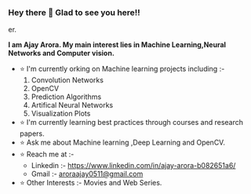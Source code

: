 ### Hey there 👋 Glad to see you here!!

<!--
**Ajay0511/Ajay0511** is a ✨ _special_ ✨ repository because its `README.md` (this file) appears on your GitHub profile.

Here are some ideas to get you started:

- 🔭 I’m currently working on ...
- 🌱 I’m currently learning ...
- 👯 I’m looking to collaborate on ...
- 🤔 I’m looking for help with ...
- 💬 Ask me about ...
- 📫 How to reach me: ...
- 😄 Pronouns: ...
- ⚡ Fun fact: ...
-->er. 
**I am Ajay Arora. My main interest lies in Machine Learning,Neural Networks and Computer vision.**
* :star: I'm currently orking on Machine learning projects including :-
  1. Convolution Networks
  2. OpenCV
  3. Prediction Algorithms
  4. Artifical Neural Networks
  5. Visualization Plots
* :star: I'm currently learning best practices through courses and research papers.
* :star: Ask me about Machine learning ,Deep Learning and OpenCV.
* :star: Reach me at :-
    * Linkedin :- https://www.linkedin.com/in/ajay-arora-b082651a6/
    * Gmail :- aroraajay0511@gmail.com
* :star: Other Interests :- Movies and Web Series.


